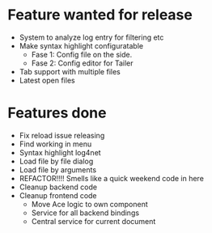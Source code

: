# Feature wanted for release

- System to analyze log entry for filtering etc
- Make syntax highlight configuratable
  - Fase 1: Config file on the side.
  - Fase 2: Config editor for Tailer
- Tab support with multiple files
- Latest open files    

# Features done

- Fix reload issue releasing
- Find working in menu
- Syntax highlight log4net
- Load file by file dialog
- Load file by arguments
- REFACTOR!!!! Smells like a quick weekend code in here
- Cleanup backend code
- Cleanup frontend code
  - Move Ace logic to own component
  - Service for all backend bindings
  - Central service for current document
